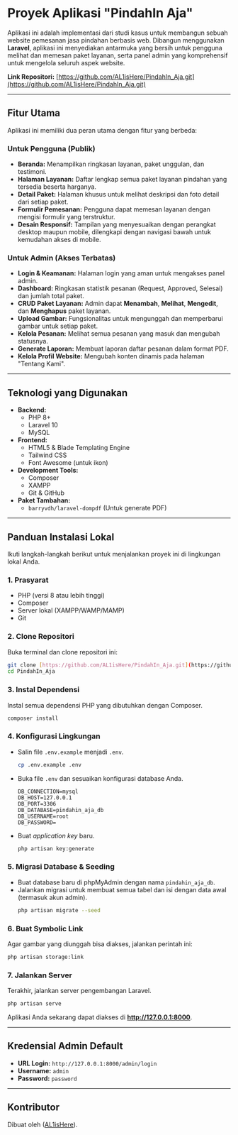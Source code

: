 # Proyek Aplikasi "PindahIn Aja"

Aplikasi ini adalah implementasi dari studi kasus untuk membangun sebuah website pemesanan jasa pindahan berbasis web. Dibangun menggunakan **Laravel**, aplikasi ini menyediakan antarmuka yang bersih untuk pengguna melihat dan memesan paket layanan, serta panel admin yang komprehensif untuk mengelola seluruh aspek website.

**Link Repositori:** [https://github.com/AL1isHere/PindahIn_Aja.git](https://github.com/AL1isHere/PindahIn_Aja.git)

---

## Fitur Utama

Aplikasi ini memiliki dua peran utama dengan fitur yang berbeda:

### Untuk Pengguna (Publik)
-   **Beranda:** Menampilkan ringkasan layanan, paket unggulan, dan testimoni.
-   **Halaman Layanan:** Daftar lengkap semua paket layanan pindahan yang tersedia beserta harganya.
-   **Detail Paket:** Halaman khusus untuk melihat deskripsi dan foto detail dari setiap paket.
-   **Formulir Pemesanan:** Pengguna dapat memesan layanan dengan mengisi formulir yang terstruktur.
-   **Desain Responsif:** Tampilan yang menyesuaikan dengan perangkat desktop maupun mobile, dilengkapi dengan navigasi bawah untuk kemudahan akses di mobile.

### Untuk Admin (Akses Terbatas)
-   **Login & Keamanan:** Halaman login yang aman untuk mengakses panel admin.
-   **Dashboard:** Ringkasan statistik pesanan (Request, Approved, Selesai) dan jumlah total paket.
-   **CRUD Paket Layanan:** Admin dapat **Menambah**, **Melihat**, **Mengedit**, dan **Menghapus** paket layanan.
-   **Upload Gambar:** Fungsionalitas untuk mengunggah dan memperbarui gambar untuk setiap paket.
-   **Kelola Pesanan:** Melihat semua pesanan yang masuk dan mengubah statusnya.
-   **Generate Laporan:** Membuat laporan daftar pesanan dalam format PDF.
-   **Kelola Profil Website:** Mengubah konten dinamis pada halaman "Tentang Kami".

---

## Teknologi yang Digunakan

-   **Backend:**
    -   PHP 8+
    -   Laravel 10
    -   MySQL
-   **Frontend:**
    -   HTML5 & Blade Templating Engine
    -   Tailwind CSS
    -   Font Awesome (untuk ikon)
-   **Development Tools:**
    -   Composer
    -   XAMPP
    -   Git & GitHub
-   **Paket Tambahan:**
    -   `barryvdh/laravel-dompdf` (Untuk generate PDF)

---

## Panduan Instalasi Lokal

Ikuti langkah-langkah berikut untuk menjalankan proyek ini di lingkungan lokal Anda.

### 1. Prasyarat
-   PHP (versi 8 atau lebih tinggi)
-   Composer
-   Server lokal (XAMPP/WAMP/MAMP)
-   Git

### 2. Clone Repositori
Buka terminal dan clone repositori ini:
```bash
git clone [https://github.com/AL1isHere/PindahIn_Aja.git](https://github.com/AL1isHere/PindahIn_Aja.git)
cd PindahIn_Aja
```

### 3. Instal Dependensi
Instal semua dependensi PHP yang dibutuhkan dengan Composer.
```bash
composer install
```

### 4. Konfigurasi Lingkungan
-   Salin file `.env.example` menjadi `.env`.
    ```bash
    cp .env.example .env
    ```
-   Buka file `.env` dan sesuaikan konfigurasi database Anda.
    ```dotenv
    DB_CONNECTION=mysql
    DB_HOST=127.0.0.1
    DB_PORT=3306
    DB_DATABASE=pindahin_aja_db
    DB_USERNAME=root
    DB_PASSWORD=
    ```
-   Buat *application key* baru.
    ```bash
    php artisan key:generate
    ```

### 5. Migrasi Database & Seeding
-   Buat database baru di phpMyAdmin dengan nama `pindahin_aja_db`.
-   Jalankan migrasi untuk membuat semua tabel dan isi dengan data awal (termasuk akun admin).
    ```bash
    php artisan migrate --seed
    ```

### 6. Buat Symbolic Link
Agar gambar yang diunggah bisa diakses, jalankan perintah ini:
```bash
php artisan storage:link
```

### 7. Jalankan Server
Terakhir, jalankan server pengembangan Laravel.
```bash
php artisan serve
```
Aplikasi Anda sekarang dapat diakses di **http://127.0.0.1:8000**.

---

## Kredensial Admin Default

-   **URL Login:** `http://127.0.0.1:8000/admin/login`
-   **Username:** `admin`
-   **Password:** `password`

---

## Kontributor

Dibuat oleh ([AL1isHere](https://github.com/AL1isHere)).

